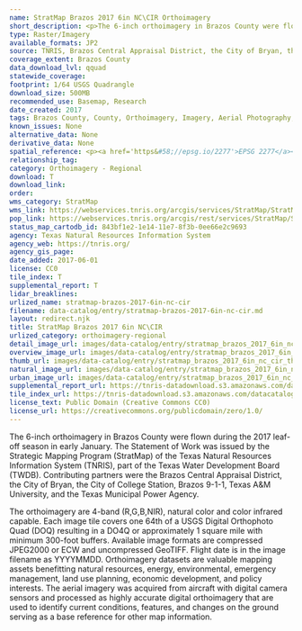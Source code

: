 ```yaml
---
name: StratMap Brazos 2017 6in NC\CIR Orthoimagery
short_description: <p>The 6-inch orthoimagery in Brazos County were flown during the 2017 leaf-off season in early January.</p>
type: Raster/Imagery
available_formats: JP2
source: TNRIS, Brazos Central Appraisal District, the City of Bryan, the City of College Station, Brazos 9-1-1, Texas A&amp;M University
coverage_extent: Brazos County
data_download_lvl: qquad
statewide_coverage:
footprint: 1/64 USGS Quadrangle
download_size: 500MB
recommended_use: Basemap, Research
date_created: 2017
tags: Brazos County, County, Orthoimagery, Imagery, Aerial Photography, NC, Natural Color, CIR, Historical
known_issues: None
alternative_data: None
derivative_data: None
spatial_reference: <p><a href='https&#58;//epsg.io/2277'>EPSG 2277</a></p>
relationship_tag:
category: Orthoimagery - Regional
download: T
download_link:
order:
wms_category: StratMap
wms_link: https://webservices.tnris.org/arcgis/services/StratMap/StratMap17_NC_CIR_6in_Brazos/ImageServer/WMSServer
pop_link: https://webservices.tnris.org/arcgis/rest/services/StratMap/StratMap17_NC_CIR_6in_Brazos/ImageServer?f=jsapi
status_map_cartodb_id: 843bf1e2-1e14-11e7-8f3b-0ee66e2c9693
agency: Texas Natural Resources Information System
agency_web: https://tnris.org/
agency_gis_page:
date_added: 2017-06-01
license: CC0
tile_index: T
supplemental_report: T
lidar_breaklines:
urlized_name: stratmap-brazos-2017-6in-nc-cir
filename: data-catalog/entry/stratmap-brazos-2017-6in-nc-cir.md
layout: redirect.njk
title: StratMap Brazos 2017 6in NC\CIR
urlized_category: orthoimagery-regional
detail_image_url: images/data-catalog/entry/stratmap_brazos_2017_6in_nc_cir_detail.jpg
overview_image_url: images/data-catalog/entry/stratmap_brazos_2017_6in_nc_cir_overview.jpg
thumb_url: images/data-catalog/entry/stratmap_brazos_2017_6in_nc_cir_th.jpg
natural_image_url: images/data-catalog/entry/stratmap_brazos_2017_6in_nc_cir_natural.jpg
urban_image_url: images/data-catalog/entry/stratmap_brazos_2017_6in_nc_cir_urban.jpg
supplemental_report_url: https://tnris-datadownload.s3.amazonaws.com/datacatalog/supplemental_reports/stratmap_brazos_2017_6in_nc_cir_supplementalreports.zip
tile_index_url: https://tnris-datadownload.s3.amazonaws.com/datacatalog/tile_index/stratmap_brazos_2017_6in_nc_cir_tileindex.zip
license_text: Public Domain (Creative Commons CC0)
license_url: https://creativecommons.org/publicdomain/zero/1.0/
---
```


The 6-inch orthoimagery in Brazos County were flown during the 2017 leaf-off season in early January. The Statement of Work was issued by the Strategic Mapping Program (StratMap) of the Texas Natural Resources Information System (TNRIS), part of the Texas Water Development Board (TWDB). Contributing partners were the Brazos Central Appraisal District, the City of Bryan, the City of College Station, Brazos 9-1-1, Texas A&amp;M University, and the Texas Municipal Power Agency.

The orthoimagery are 4-band (R,G,B,NIR), natural color and color infrared capable. Each image tile covers one 64th of a USGS Digital Orthophoto Quad (DOQ) resulting in a DO4Q or approximately 1 square mile with minimum 300-foot buffers. Available image formats are compressed JPEG2000 or ECW and uncompressed GeoTIFF. Flight date is in the image filename as YYYYMMDD. Orthoimagery datasets are valuable mapping assets benefitting natural resources, energy, environmental, emergency management, land use planning, economic development, and policy interests. The aerial imagery was acquired from aircraft with digital camera sensors and processed as highly accurate digital orthoimagery that are used to identify current conditions, features, and changes on the ground serving as a base reference for other map information.

